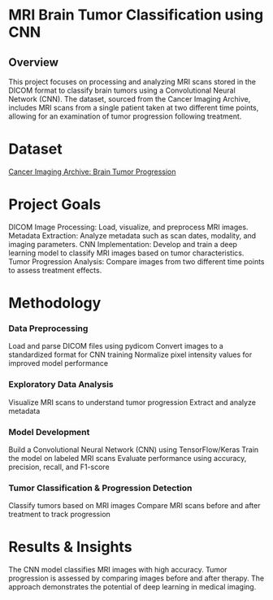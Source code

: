 # MRI Brain Tumor Classification using CNN
## Overview
This project focuses on processing and analyzing MRI scans stored in the DICOM format to classify brain tumors using a Convolutional Neural Network (CNN). The dataset, sourced from the Cancer Imaging Archive, includes MRI scans from a single patient taken at two different time points, allowing for an examination of tumor progression following treatment.

# Dataset
[Cancer Imaging Archive: Brain Tumor Progression
](https://wiki.cancerimagingarchive.net/display/Public/Brain-Tumor-Progression)

# Project Goals
DICOM Image Processing: Load, visualize, and preprocess MRI images.
Metadata Extraction: Analyze metadata such as scan dates, modality, and imaging parameters.
CNN Implementation: Develop and train a deep learning model to classify MRI images based on tumor characteristics.
Tumor Progression Analysis: Compare images from two different time points to assess treatment effects.

# Methodology

### Data Preprocessing

Load and parse DICOM files using pydicom
Convert images to a standardized format for CNN training
Normalize pixel intensity values for improved model performance

### Exploratory Data Analysis

Visualize MRI scans to understand tumor progression
Extract and analyze metadata

### Model Development

Build a Convolutional Neural Network (CNN) using TensorFlow/Keras
Train the model on labeled MRI scans
Evaluate performance using accuracy, precision, recall, and F1-score

### Tumor Classification & Progression Detection

Classify tumors based on MRI images
Compare MRI scans before and after treatment to track progression


# Results & Insights
The CNN model classifies MRI images with high accuracy.
Tumor progression is assessed by comparing images before and after therapy.
The approach demonstrates the potential of deep learning in medical imaging.
